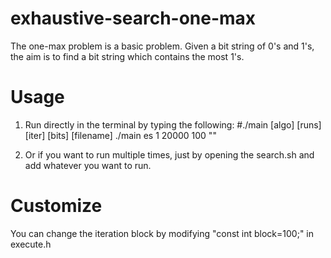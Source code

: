 # exhaustive-search-one-max

The one-max problem is a basic problem.
Given a bit string of  0's and 1's, the aim is to find a bit string which contains the most 1's.

# Usage

1. Run directly in the terminal by typing the following:
    #./main [algo] [runs] [iter] [bits] [filename]
    ./main es 1 20000 100 ""
    
2. Or if you want to run multiple times, just by opening the search.sh and add whatever you want to run.  

# Customize

You can change the iteration block by modifying "const int block=100;" in execute.h
